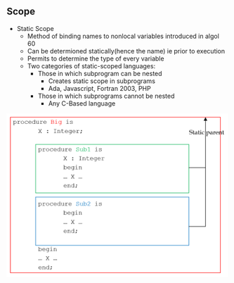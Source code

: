 ## Scope
+ Static Scope
  - Method of binding names to nonlocal variables introduced in algol 60
  - Can be determioned statically(hence the name) ie prior to execution
  -  Permits to determine the type of every variable 
  - Two categories of static-scoped languages:
    + Those in which subprogram can be nested 
      - Creates static scope in subprograms
      - Ada, Javascript, Fortran 2003, PHP
    + Those in which subprograms cannot be nested
      - Any C-Based language
      
![Alt text](POWERPNT_P2PvuQbysF.png)